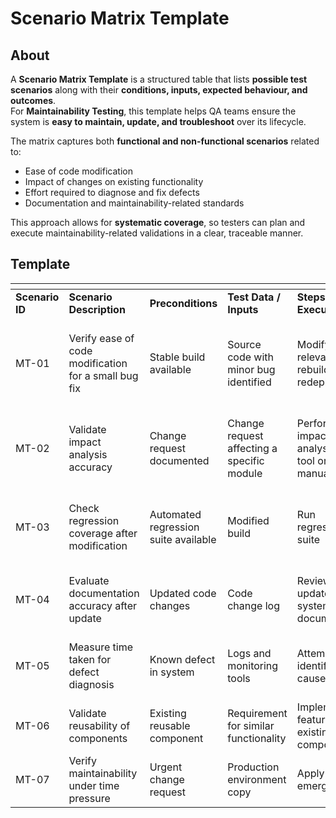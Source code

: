 # Scenario Matrix Template

## About

A **Scenario Matrix Template** is a structured table that lists **possible test scenarios** along with their **conditions, inputs, expected behaviour, and outcomes**.\
For **Maintainability Testing**, this template helps QA teams ensure the system is **easy to maintain, update, and troubleshoot** over its lifecycle.

The matrix captures both **functional and non-functional scenarios** related to:

* Ease of code modification
* Impact of changes on existing functionality
* Effort required to diagnose and fix defects
* Documentation and maintainability-related standards

This approach allows for **systematic coverage**, so testers can plan and execute maintainability-related validations in a clear, traceable manner.

## Template

<table data-header-hidden data-full-width="true"><thead><tr><th></th><th></th><th width="131.65234375"></th><th></th><th></th><th></th><th></th><th></th></tr></thead><tbody><tr><td><strong>Scenario ID</strong></td><td><strong>Scenario Description</strong></td><td><strong>Preconditions</strong></td><td><strong>Test Data / Inputs</strong></td><td><strong>Steps to Execute</strong></td><td><strong>Expected Result</strong></td><td><strong>Priority</strong></td><td><strong>Remarks</strong></td></tr><tr><td>MT-01</td><td>Verify ease of code modification for a small bug fix</td><td>Stable build available</td><td>Source code with minor bug identified</td><td>Modify relevant code, rebuild, redeploy</td><td>Change can be implemented and deployed with minimal effort and no unintended side effects</td><td>High</td><td>Helps measure code changeability</td></tr><tr><td>MT-02</td><td>Validate impact analysis accuracy</td><td>Change request documented</td><td>Change request affecting a specific module</td><td>Perform impact analysis using tool or manually</td><td>All dependent modules and affected components identified correctly</td><td>High</td><td>Supports maintainability planning</td></tr><tr><td>MT-03</td><td>Check regression coverage after modification</td><td>Automated regression suite available</td><td>Modified build</td><td>Run regression suite</td><td>All existing features function as expected, no new defects introduced</td><td>High</td><td>Ensures stability after changes</td></tr><tr><td>MT-04</td><td>Evaluate documentation accuracy after update</td><td>Updated code changes</td><td>Code change log</td><td>Review updated system documentation</td><td>Documentation reflects the latest code changes accurately</td><td>Medium</td><td>Supports future maintenance work</td></tr><tr><td>MT-05</td><td>Measure time taken for defect diagnosis</td><td>Known defect in system</td><td>Logs and monitoring tools</td><td>Attempt to identify root cause</td><td>Root cause identified within acceptable timeframe</td><td>Medium</td><td>Measures diagnosability aspect</td></tr><tr><td>MT-06</td><td>Validate reusability of components</td><td>Existing reusable component</td><td>Requirement for similar functionality</td><td>Implement feature using existing component</td><td>Component can be reused with minimal modification</td><td>Low</td><td>Improves maintainability by reducing effort</td></tr><tr><td>MT-07</td><td>Verify maintainability under time pressure</td><td>Urgent change request</td><td>Production environment copy</td><td>Apply emergency fix</td><td>Fix deployed quickly without causing further issues</td><td>Medium</td><td>Simulates high-pressure scenarios</td></tr></tbody></table>
